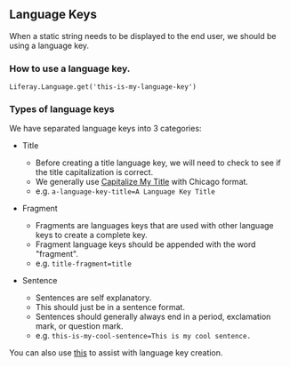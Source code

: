## Language Keys

When a static string needs to be displayed to the end user, we should be using a language key.

### How to use a language key.
`Liferay.Language.get('this-is-my-language-key')`

### Types of language keys
We have separated language keys into 3 categories:
* Title
	* Before creating a title language key, we will need to check to see if the title capitalization is correct.
	* We generally use [Capitalize My Title](https://capitalizemytitle.com) with Chicago format.
	* e.g. `a-language-key-title=A Language Key Title`

* Fragment
	* Fragments are languages keys that are used with other language keys to create a complete key.
	* Fragment language keys should be appended with the word "fragment".
	* e.g. `title-fragment=title`
* Sentence
	* Sentences are self explanatory.
	* This should just be in a sentence format.
	* Sentences should generally always end in a period, exclamation mark, or question mark.
	* e.g. `this-is-my-cool-sentence=This is my cool sentence.`

You can also use [this](https://github.com/kienD/language-key-creator) to assist with language key creation.
